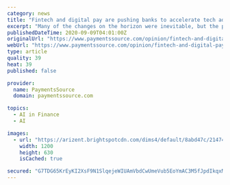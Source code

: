 ```yaml
---
category: news
title: "Fintech and digital pay are pushing banks to accelerate tech adoption"
excerpt: "Many of the changes on the horizon were inevitable, but the pandemic has accelerated the shift to digital payments and finance, forcing banks to reevaluate their models and pivot toward faster technology adoption."
publishedDateTime: 2020-09-09T04:01:00Z
originalUrl: "https://www.paymentssource.com/opinion/fintech-and-digital-pay-are-pushing-banks-to-accelerate-tech-adoption"
webUrl: "https://www.paymentssource.com/opinion/fintech-and-digital-pay-are-pushing-banks-to-accelerate-tech-adoption"
type: article
quality: 39
heat: 39
published: false

provider:
  name: PaymentsSource
  domain: paymentssource.com

topics:
  - AI in Finance
  - AI

images:
  - url: "https://arizent.brightspotcdn.com/dims4/default/8abd47c/2147483647/strip/true/crop/1500x788+0+656/resize/1200x630!/quality/90/?url=https%3A%2F%2Fsource-media-brightspot.s3.amazonaws.com%2Fa7%2F72%2F8af5a06f4ce7aa7594f92530655c%2Foppenheimer-matt-remitly-opinion-pso.jpg"
    width: 1200
    height: 630
    isCached: true

secured: "G7TDG65KrEyKI2XsF9N1SlqejeWIUAmVbdCwUmeVub5EoYmAC3M5fJpdIkqxMBa6youLozQQZx4ADAvmFv38jnZdnu5QqHWuHSk5z5qaGeQcJkjQxpl4pcWTB2y9b2bACU4pXMdbC+TFel0FAXUi2o/LNRW8jKk04iPKwcPYNdwogqbTBTo+3p9YXhji4TpojXgBjRVqd06avd5b+6lpJOW0O/Qnhuz3kL+xEQ1Uf4B90XxRLQrBbIPeoiu8y/zQjZBMUlcU4Ell7CIzEMqRsOGMNHAUlq/3nS00FX0bJnStAJuPmG8SuSoMI3/KgybQm9w3RzbStDm++8t5ewA4vHEs+kXEbHwIRMM0TDGvT1w=;FF+rcLdp2gQNWEEZm+46Jg=="
---
```


